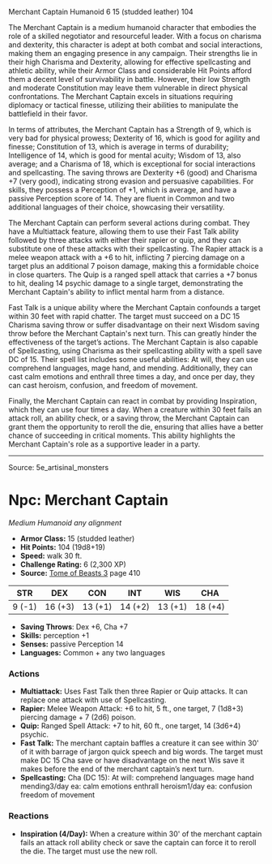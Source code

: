 <MonsterName/>Merchant Captain</MonsterName>
<CreatureType/>Humanoid</CreatureType>
<CR/>6</CR>
<AC/>15 (studded leather)</AC>
<HP/>104</HP>
<summary>The Merchant Captain is a medium humanoid character that embodies the role of a skilled negotiator and resourceful leader. With a focus on charisma and dexterity, this character is adept at both combat and social interactions, making them an engaging presence in any campaign. Their strengths lie in their high Charisma and Dexterity, allowing for effective spellcasting and athletic ability, while their Armor Class and considerable Hit Points afford them a decent level of survivability in battle. However, their low Strength and moderate Constitution may leave them vulnerable in direct physical confrontations. The Merchant Captain excels in situations requiring diplomacy or tactical finesse, utilizing their abilities to manipulate the battlefield in their favor.</summary>

<detail>

In terms of attributes, the Merchant Captain has a Strength of 9, which is very bad for physical prowess; Dexterity of 16, which is good for agility and finesse; Constitution of 13, which is average in terms of durability; Intelligence of 14, which is good for mental acuity; Wisdom of 13, also average; and a Charisma of 18, which is exceptional for social interactions and spellcasting. The saving throws are Dexterity +6 (good) and Charisma +7 (very good), indicating strong evasion and persuasive capabilities. For skills, they possess a Perception of +1, which is average, and have a passive Perception score of 14. They are fluent in Common and two additional languages of their choice, showcasing their versatility.

The Merchant Captain can perform several actions during combat. They have a Multiattack feature, allowing them to use their Fast Talk ability followed by three attacks with either their rapier or quip, and they can substitute one of these attacks with their spellcasting. The Rapier attack is a melee weapon attack with a +6 to hit, inflicting 7 piercing damage on a target plus an additional 7 poison damage, making this a formidable choice in close quarters. The Quip is a ranged spell attack that carries a +7 bonus to hit, dealing 14 psychic damage to a single target, demonstrating the Merchant Captain's ability to inflict mental harm from a distance.

Fast Talk is a unique ability where the Merchant Captain confounds a target within 30 feet with rapid chatter. The target must succeed on a DC 15 Charisma saving throw or suffer disadvantage on their next Wisdom saving throw before the Merchant Captain's next turn. This can greatly hinder the effectiveness of the target’s actions. The Merchant Captain is also capable of Spellcasting, using Charisma as their spellcasting ability with a spell save DC of 15. Their spell list includes some useful abilities: At will, they can use comprehend languages, mage hand, and mending. Additionally, they can cast calm emotions and enthrall three times a day, and once per day, they can cast heroism, confusion, and freedom of movement.

Finally, the Merchant Captain can react in combat by providing Inspiration, which they can use four times a day. When a creature within 30 feet fails an attack roll, an ability check, or a saving throw, the Merchant Captain can grant them the opportunity to reroll the die, ensuring that allies have a better chance of succeeding in critical moments. This ability highlights the Merchant Captain's role as a supportive leader in a party.</detail>



---

Source: 5e_artisinal_monsters

# Npc: Merchant Captain

*Medium* *Humanoid* *any alignment*

- **Armor Class:** 15 (studded leather)
- **Hit Points:** 104 (19d8+19)
- **Speed:** walk 30 ft.
- **Challenge Rating:** 6 (2,300 XP)
- **Source:** [Tome of Beasts 3](https://koboldpress.com/kpstore/product/tome-of-beasts-3-for-5th-edition/) page 410

| STR | DEX | CON | INT | WIS | CHA |
| --- | --- | --- | --- | --- | --- |
| 9 (-1) | 16 (+3) | 13 (+1) | 14 (+2) | 13 (+1) | 18 (+4) |

- **Saving Throws**: Dex +6, Cha +7
- **Skills:** perception +1
- **Senses:** passive Perception 14
- **Languages:** Common + any two languages

### Actions

- **Multiattack:** Uses Fast Talk then three Rapier or Quip attacks. It can replace one attack with use of Spellcasting.
- **Rapier:** Melee Weapon Attack: +6 to hit, 5 ft., one target, 7 (1d8+3) piercing damage + 7 (2d6) poison.
- **Quip:** Ranged Spell Attack: +7 to hit, 60 ft., one target, 14 (3d6+4) psychic.
- **Fast Talk:** The merchant captain baffles a creature it can see within 30' of it with barrage of jargon quick speech and big words. The target must make DC 15 Cha save or have disadvantage on the next Wis save it makes before the end of the merchant captain’s next turn.
- **Spellcasting:** Cha (DC 15): At will: comprehend languages mage hand mending3/day ea: calm emotions enthrall heroism1/day ea: confusion freedom of movement

### Reactions

- **Inspiration (4/Day):** When a creature within 30' of the merchant captain fails an attack roll ability check or save the captain can force it to reroll the die. The target must use the new roll.




